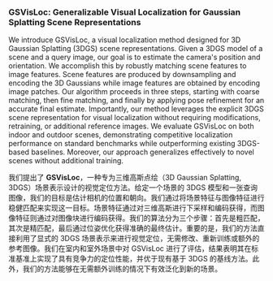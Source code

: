 ### GSVisLoc: Generalizable Visual Localization for Gaussian Splatting Scene Representations

We introduce GSVisLoc, a visual localization method designed for 3D Gaussian Splatting (3DGS) scene representations. Given a 3DGS model of a scene and a query image, our goal is to estimate the camera's position and orientation. We accomplish this by robustly matching scene features to image features. Scene features are produced by downsampling and encoding the 3D Gaussians while image features are obtained by encoding image patches. Our algorithm proceeds in three steps, starting with coarse matching, then fine matching, and finally by applying pose refinement for an accurate final estimate. Importantly, our method leverages the explicit 3DGS scene representation for visual localization without requiring modifications, retraining, or additional reference images. We evaluate GSVisLoc on both indoor and outdoor scenes, demonstrating competitive localization performance on standard benchmarks while outperforming existing 3DGS-based baselines. Moreover, our approach generalizes effectively to novel scenes without additional training.

我们提出了 **GSVisLoc**，一种专为三维高斯点绘（3D Gaussian Splatting, 3DGS）场景表示设计的视觉定位方法。给定一个场景的 3DGS 模型和一张查询图像，我们的目标是估计相机的位置和朝向。我们通过将场景特征与图像特征进行稳健匹配来实现这一目标。场景特征通过对三维高斯进行下采样和编码获得，而图像特征则通过对图像块进行编码获得。我们的算法分为三个步骤：首先是粗匹配，其次是精匹配，最后通过位姿优化获得准确的最终估计。重要的是，我们的方法直接利用了显式的 3DGS 场景表示来进行视觉定位，无需修改、重新训练或额外的参考图像。我们在室内和室外场景中对 GSVisLoc 进行了评估，结果表明其在标准基准上实现了具有竞争力的定位性能，并优于现有基于 3DGS 的基线方法。此外，我们的方法能够在无需额外训练的情况下有效泛化到新的场景。
